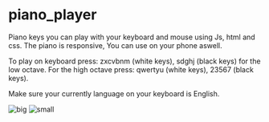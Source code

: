 # piano_player
Piano keys you can play with your keyboard and mouse using Js, html and css.
The piano is responsive, You can use on your phone aswell.


To play on keyboard press: zxcvbnm (white keys), sdghj (black keys) for the low octave.
For the high octave press: qwertyu (white keys), 23567 (black keys).

Make sure your currently language on your keyboard is English. 

![big](https://user-images.githubusercontent.com/78149229/115847591-ca543f80-a42b-11eb-9ead-93bb23de9808.png)
![small](https://user-images.githubusercontent.com/78149229/115847603-cc1e0300-a42b-11eb-91d7-dbbe846d255a.png)


